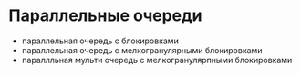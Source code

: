 # Параллельные очереди

- параллельная очередь с блокировками
- параллельная очередь с мелкогранулярными блокировками
- параллльная мульти очередь с мелкогранулярпными блокировками
